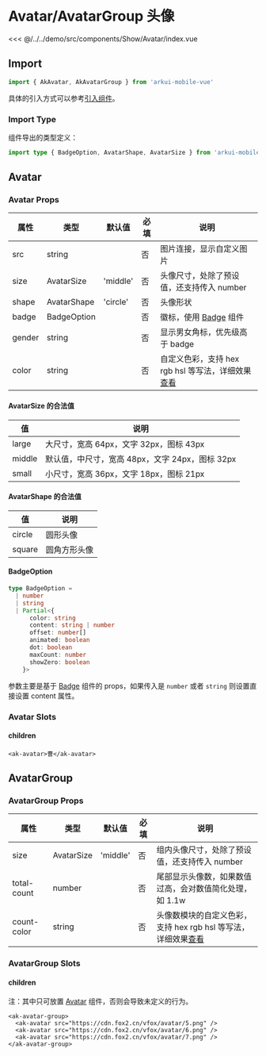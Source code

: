 # Avatar/AvatarGroup 头像

<CodeDemo name="Avatar">

<<< @/../../demo/src/components/Show/Avatar/index.vue

</CodeDemo>

## Import

```js
import { AkAvatar, AkAvatarGroup } from 'arkui-mobile-vue'
```

具体的引入方式可以参考[引入组件](../guide/import.md)。

### Import Type

组件导出的类型定义：

```ts
import type { BadgeOption, AvatarShape, AvatarSize } from 'arkui-mobile-vue'
```

## Avatar

### Avatar Props

| 属性   | 类型        | 默认值   | 必填 | 说明                                                                               |
| ------ | ----------- | -------- | ---- | ---------------------------------------------------------------------------------- |
| src    | string      |          | 否   | 图片连接，显示自定义图片                                                           |
| size   | AvatarSize  | 'middle' | 否   | 头像尺寸，处除了预设值，还支持传入 number                                          |
| shape  | AvatarShape | 'circle' | 否   | 头像形状                                                                           |
| badge  | BadgeOption |          | 否   | 徽标，使用 [Badge](./Badge.md) 组件                                                |
| gender | string      |          | 否   | 显示男女角标，优先级高于 badge                                                     |
| color  | string      |          | 否   | 自定义色彩，支持 hex rgb hsl 等写法，详细效果[查看](../design/color.md#自定义色彩) |

#### AvatarSize 的合法值

| 值     | 说明                                            |
| ------ | ----------------------------------------------- |
| large  | 大尺寸，宽高 64px，文字 32px，图标 43px         |
| middle | 默认值，中尺寸，宽高 48px，文字 24px，图标 32px |
| small  | 小尺寸，宽高 36px，文字 18px，图标 21px         |

#### AvatarShape 的合法值

| 值     | 说明         |
| ------ | ------------ |
| circle | 圆形头像     |
| square | 圆角方形头像 |

#### BadgeOption

```ts
type BadgeOption =
  | number
  | string
  | Partial<{
      color: string
      content: string | number
      offset: number[]
      animated: boolean
      dot: boolean
      maxCount: number
      showZero: boolean
    }>
```

参数主要是基于 [Badge](./Badge.md) 组件的 props，如果传入是 `number` 或者 `string` 则设置直接设置 content 属性。

### Avatar Slots

#### children

```vue
<ak-avatar>曹</ak-avatar>
```

## AvatarGroup

### AvatarGroup Props

| 属性        | 类型       | 默认值   | 必填 | 说明                                                                                           |
| ----------- | ---------- | -------- | ---- | ---------------------------------------------------------------------------------------------- |
| size        | AvatarSize | 'middle' | 否   | 组内头像尺寸，处除了预设值，还支持传入 number                                                  |
| total-count | number     |          | 否   | 尾部显示头像数，如果数值过高，会对数值简化处理，如 1.1w                                        |
| count-color | string     |          | 否   | 头像数模块的自定义色彩，支持 hex rgb hsl 等写法，详细效果[查看](../design/color.md#自定义色彩) |

### AvatarGroup Slots

#### children

注：其中只可放置 [Avatar](./Avatar.md#avatar) 组件，否则会导致未定义的行为。

```vue
<ak-avatar-group>
  <ak-avatar src="https://cdn.fox2.cn/vfox/avatar/5.png" />
  <ak-avatar src="https://cdn.fox2.cn/vfox/avatar/6.png" />
  <ak-avatar src="https://cdn.fox2.cn/vfox/avatar/7.png" />
</ak-avatar-group>
```
